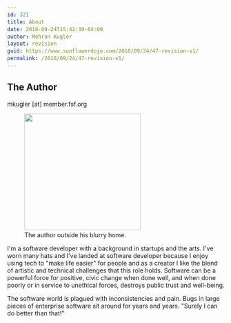 ```yaml
---
id: 321
title: About
date: 2018-09-24T15:42:39-04:00
author: Mehron Kugler
layout: revision
guid: https://www.sunflowerdojo.com/2018/09/24/47-revision-v1/
permalink: /2018/09/24/47-revision-v1/
---
```

## The Author

mkugler [at] member.fsf.org

<figure id="attachment_139" aria-describedby="caption-attachment-139" style="width: 270px" class="wp-caption alignleft"><img loading="lazy" class="size-full wp-image-139" src="/wp-content/uploads/2016/11/mehron_leatherjacket_square.jpg" alt="" width="270" height="269" srcset="/wp-content/uploads/2016/11/mehron_leatherjacket_square.jpg 270w, /wp-content/uploads/2016/11/mehron_leatherjacket_square-150x150.jpg 150w, /wp-content/uploads/2016/11/mehron_leatherjacket_square-100x100.jpg 100w" sizes="(max-width: 270px) 100vw, 270px" /><figcaption id="caption-attachment-139" class="wp-caption-text">The author outside his blurry home.</figcaption></figure>

I'm a software developer with a background in startups and the arts. I've worn many hats and I've landed at software developer because I enjoy using tech to "make life easier" for people and as a creator I like the blend of artistic and technical challenges that this role holds. Software can be a powerful force for positive, civic change when done well, and when done poorly or in service to unethical forces, destroys public trust and well-being.

The software world is plagued with inconsistencies and pain. Bugs in large pieces of enterprise software sit around for years and years. "Surely I can do better than that!"

&nbsp;
